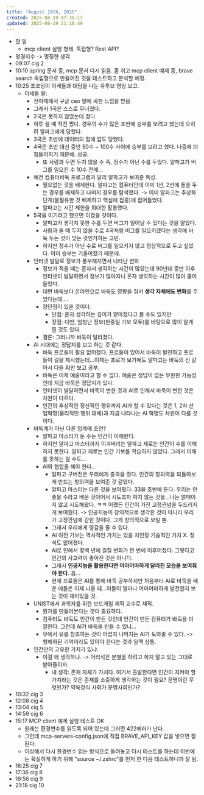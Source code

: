 ```yaml
---
title: "August 19th, 2025"
created: 2025-08-19 07:35:17
updated: 2025-08-19 21:18:49
---
```

  * 할 일
    * mcp client 실행 형태. 독립형? Rest API? 
  * 명경지수 -> 명징한 생각
  * 09:07 cig 2
  * 10:10 spring 문서 중, mcp 문서 다시 읽음. 좀 쉬고 mcp client 예제 중, brave search 독립형으로 만들어진 것을 테스트하고 분석할 예정.
  * 10:25 조코딩이 이세돌과 대담을 나눈 유투브 영상 보고.
    * 이세돌 왈: 
      * 전야제에서 구글 ceo 말에 싸한 느낌을 받음
      * 그래서 1국은 스스로 무너졌다.
      * 2국은 못하지 않았는데 졌다
      * 하루 쉴 때 작전 짰다. 경우의 수가 많은 초반에 승부를 보려고 했는데 오히려 알파고에게 당했다. 
      * 3국은 초반에 데이터의 힘에 압도 당했다.
      * 4국은 초반 대신 중반 50수 ~ 100수 사이에 승부를 보려고 했다. 나중에 더 힘들어지기 때문에. 성공.
        * 또 사람과 두면 두지 않을 수 즉, 정수가 아닌 수를 두었다. 알파고가 버그를 일으킨 수 10수 전에... 
      * 예전 컴퓨터바둑 프로그램과 달리 알파고가 보여준 특성. 
        * 필요없는 것을 배제한다. 알파고는 컴퓨터인데 이미 1선, 2선에 돌을 두는 경우를 배제하고 나머지 경우를 탐색했다. -> 이미 알파고는 추상화 단계(불필유한 것 배제하고 핵심에 집중)에 접어들었다.
        * 알파고는 시간 제한을 최대한 활용했다.
      * 5국을 이기려고 했으면 이겼을 것이다. 
        * 알파고가 생각지 못한 수를 두면 버그가 일어날 수 있다는 것을 알았다.
        * 사람과 둘 때 두지 않을 수로 4국처럼 버그를 일으키겠다는 생각에 바둑 두는 것이 맞는 것인가하는 고민.
        * 하지만 정수가 아닌 수로 버그를 일으키지 않고 정상적으로 두고 싶었다. 이미 승부는 기울어졌기 때문에.
      * 인터넷 발달로 정보가 풍부해지면서 나타난 변화
        * 정보가 적을 때는 혼자서 생각하는 시간이 많았는데 90년대 중반 이후 인터넷이 발달하면서 정보가 많아지니 혼자 생각하는 시간이 많이 줄어들었다.
        * 대면 바둑보다 온라인으로 바둑도 영향을 줘서 **생각 자체에도 변화**를 주었다는데....
        * 장단점이 있을 것이다.
          * 단점: 혼자 생각하는 깊이가 얕아졌다고 볼 수도 있지만
          * 장점: 다만, 엄청난 정보(한중일 기보 모두)를 바탕으로 많이 알게 된 것도 있다.
        * 결론: 그러니까 바둑이 달라졌다.
      * AI 시대에는 정답지를 보고 하는 것 같다.
        * 바둑 프로들이 필요 없어졌다. 프로들이 있어서 바둑이 발전하고 프로들이 길을 제시했는데...이제는 프로가 보기에도 알파고는 바둑의 신 같아서 다들 AI만 보고 공부.
        * 바둑은 이제 예술이라고 할 수 없다. 예술은 정답이 없는 무한한 가능성인데 지금 바둑은 정답지가 있다.
        * 인터넷이 발달하면서 바둑이 변한 것과 AI로 인해서 바둑이 변한 것은 차원이 다르다. 
        * 인간의 추상적인 정신적인 행위까지 AI가 할 수 있다는 것은 1, 2차 산업혁명(물리적인 행위 대체)과 지금 나타나는 AI 혁명도 차원이 다를 것이다.
      * 바둑계가 아닌 다른 업계에 조언?
        * 알파고 마스터가 둔 수는 인간이 이해한다.
        * 하지만 알파고 마스터까지 이겨버리는 알파고 제로는 인간이 수를 이해하지 못한다. 알파고 제로는 인간 기보를 학습하지 않았다. 그래서 이해를 못하는 걸 수도...
        * AI와 협업을 해야 한다...
          * 알파고 구버전은 우리에게 충격을 줬다. 인간의 창의력을 되돌아보게 만드는 창의력을 보여준 것 같았다.
          * 알파고 마스터는 다른 것을 보여줬다. 33을 초반에 둔다. 우리는 안 좋을 수라고 배운 것이어서 시도조차 하지 않는 것을...나는 얽매이지 않고 시도해봤다. ㅋㅋ  어쨌든 인간이 가진 고정관념을 두드러지게 보여줬다. -> 인공지능이 창의적으로 생각한 것이 아니라 우리가 고정관념에 갇힌 것이다. 그게 창의적으로 보일 뿐.
          * 그래서 우리에게 영감을 줄 수 있다.
          * AI 이전 기보는 역사적인 가치는 있을 지언정 기술적인 가치 X. 정석도 없어졌다.
          * AI로 인해서 몇백 년에 걸칠 변화가 한 번에 이루어졌다. 그렇다고 인간의 사고력이 좋아진 것은 아니다.
          * 그래서 **인공지능을 활용한다면 어마어마하게 달라진 모습을 보여줘야 한다.** 흠...
          * 현재 프로들은 AI를 통해 바둑 공부하지만 처음부터 AI로 바둑을 배운 애들은 이제 나올 때...이들이 얼마나 어마어마하게 발전할지 보는 것이 재미있을 것.
      * UNIST에서 과학자를 위한 보드게임 제작 교수로 재직.
        * 뭔가를 만들어본다는 것이 중요하다.
        * 컴퓨터도 바둑도 인간이 만든 것인데 인간이 만든 컴퓨터가 바둑을 더 잘한다. 그런데 AI가 바둑을 만들 수 있냐...
        * 무에서 유를 창조하는 것이 어렵지 나머지는 AI가 도와줄 수 있다. -> 형해화된 기억이라도 있어야 한다는 것과 일맥 상통.
      * 인간만의 고유한 가치가 있냐.
        * 이걸 왜 생각하냐. -> 어리석은 분별을 하려고 하지 말고 있는 그대로 받아들이자. 
          * 내 생각: 존재 자체가 가치다. 여기서 출발한다면 인간이 지켜야 할 가치라는 것은 존재를 소중하게 생각하는 것이 필요? 문명이란 무엇인가? 약육강식 사회가 문명사회인가?
  * 10:32 cig 3
  * 12:08 cig 4
  * 13:04 cig 5
  * 14:59 cig 6
  * 15:17 MCP client 예제 실행 테스트 OK
    * 원래는 환경변수를 읽도록 되어 있는데 그러면 422에러가 난다.
    * 그런데 mcp-servers-config.json에 직접 BRAVE_API_KEY 값을 넣으면 잘 된다.
    * 이상해서 다시 환경변수 읽는 방식으로 돌려놓고 다시 테스트를 하는데 이번에는 확실하게 하기 위해 "source ~/.zshrc"를 먼저 한 다음 테스트하니까 잘 됨.
  * 16:25 cig 7
  * 17:36 cig 8
  * 18:56 cig 9
  * 21:18 cig 10